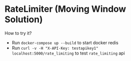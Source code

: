 # RateLimiter (Moving Window Solution)

How to try it?

- Run `docker-compose up --build` to start docker redis
- Run `curl -v -H "X-API-Key: testapikey1" localhost:5000/rate_limiting` to test `rate_limiting` api
